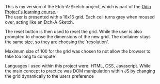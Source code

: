 <div>This is my version of the Etch-A-Sketch project, which is part of the <a href='https://www.theodinproject.com/courses/web-development-101/lessons/etch-a-sketch-project?ref=lnav'>Odin Project's learning course.</a></div>

<div>The user is presented with a 16x16 grid. Each cell turns grey when moused over, acting like an Etch-A-Sketch.</div>

The reset button is then used to reset the grid. While the user is also prompted to choose the dimensions of the new grid. The container stays the same size, so they are choosing the 'resolution'.<div>Maximum size of 100 for the grid was chosen to not allow the browser to take too long to compute</div>

<div>Languages I used within this project were: HTML, CSS, Javascript. While the main concept to practice was DOM manipulation within JS by changing the grid dynamically to the users preference
